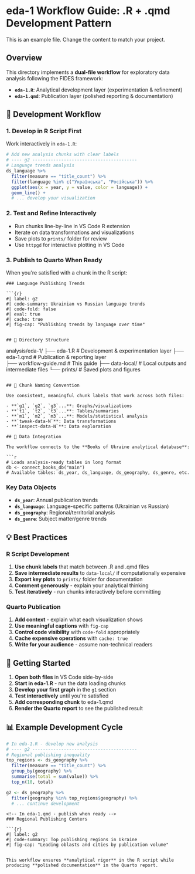 # eda-1 Workflow Guide: .R + .qmd Development Pattern

This is an example file. Change the content to match your project.

## Overview

This directory implements a **dual-file workflow** for exploratory data analysis following the FIDES framework:

- **`eda-1.R`**: Analytical development layer (experimentation & refinement)
- **`eda-1.qmd`**: Publication layer (polished reporting & documentation)

## 🔄 Development Workflow

### 1. **Develop in R Script First**
Work interactively in `eda-1.R`:
```r
# Add new analysis chunks with clear labels
# ---- g2 ----------------------------------------
# Language trends analysis
ds_language %>%
  filter(measure == "title_count") %>%
  filter(language %in% c("Українська", "Російська")) %>%
  ggplot(aes(x = year, y = value, color = language)) +
  geom_line() +
  # ... develop your visualization
```

### 2. **Test and Refine Interactively**
- Run chunks line-by-line in VS Code R extension
- Iterate on data transformations and visualizations
- Save plots to `prints/` folder for review
- Use `httpgd` for interactive plotting in VS Code

### 3. **Publish to Quarto When Ready**
When you're satisfied with a chunk in the R script:

```qmd
### Language Publishing Trends

```{r}
#| label: g2
#| code-summary: Ukrainian vs Russian language trends
#| code-fold: false
#| eval: true
#| cache: true
#| fig-cap: "Publishing trends by language over time"
```
```

## 📁 Directory Structure

```
analysis/eda-1/
├── eda-1.R           # Development & experimentation layer
├── eda-1.qmd         # Publication & reporting layer  
├── workflow-guide.md # This guide
├── data-local/       # Local outputs and intermediate files
└── prints/           # Saved plots and figures
```

## 🎯 Chunk Naming Convention

Use consistent, meaningful chunk labels that work across both files:

- **`g1`, `g2`, `g3`...**: Graphs/visualizations
- **`t1`, `t2`, `t3`...**: Tables/summaries  
- **`m1`, `m2`, `m3`...**: Models/statistical analysis
- **`tweak-data-N`**: Data transformations
- **`inspect-data-N`**: Data exploration

## 🔗 Data Integration

The workflow connects to the **Books of Ukraine analytical database**:

```r
# Loads analysis-ready tables in long format
db <- connect_books_db("main")
# Available tables: ds_year, ds_language, ds_geography, ds_genre, etc.
```

### Key Data Objects
- **`ds_year`**: Annual publication trends
- **`ds_language`**: Language-specific patterns (Ukrainian vs Russian)
- **`ds_geography`**: Regional/territorial analysis  
- **`ds_genre`**: Subject matter/genre trends

## 💡 Best Practices

### R Script Development
1. **Use chunk labels** that match between .R and .qmd files
2. **Save intermediate results** to `data-local/` if computationally expensive
3. **Export key plots** to `prints/` folder for documentation
4. **Comment generously** - explain your analytical thinking
5. **Test iteratively** - run chunks interactively before committing

### Quarto Publication
1. **Add context** - explain what each visualization shows
2. **Use meaningful captions** with `fig-cap` 
3. **Control code visibility** with `code-fold` appropriately
4. **Cache expensive operations** with `cache: true`
5. **Write for your audience** - assume non-technical readers

## 🚀 Getting Started

1. **Open both files** in VS Code side-by-side
2. **Start in eda-1.R** - run the data loading chunks
3. **Develop your first graph** in the `g1` section
4. **Test interactively** until you're satisfied
5. **Add corresponding chunk** to eda-1.qmd
6. **Render the Quarto report** to see the published result

## 📊 Example Development Cycle

```r
# In eda-1.R - develop new analysis
# ---- g2 ----------------------------------------
# Regional publishing inequality
top_regions <- ds_geography %>%
  filter(measure == "title_count") %>%
  group_by(geography) %>%
  summarise(total = sum(value)) %>%
  top_n(10, total)

g2 <- ds_geography %>%
  filter(geography %in% top_regions$geography) %>%
  # ... continue development
```

```qmd
<!-- In eda-1.qmd - publish when ready -->
### Regional Publishing Centers

```{r}
#| label: g2
#| code-summary: Top publishing regions in Ukraine
#| fig-cap: "Leading oblasts and cities by publication volume"
```
```

This workflow ensures **analytical rigor** in the R script while producing **polished documentation** in the Quarto report.
